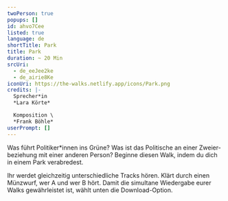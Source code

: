 ```yaml
---
twoPerson: true
popups: []
id: ahvo7Cee
listed: true
language: de
shortTitle: Park
title: Park
duration: ~ 20 Min
srcUri:
  - de_eeJee2ke
  - de_airie8Ke
iconUri: https://the-walks.netlify.app/icons/Park.png
credits: |-
  Sprecher*in
  *Lara Körte*

  Komposition \
  *Frank Böhle*
userPrompt: []
---
```

Was führt Politiker*innen ins Grüne? Was ist das Politische an einer Zweier-beziehung mit einer anderen Person? Beginne diesen Walk, indem du dich in einem Park verabredest.

Ihr werdet gleichzeitig unterschiedliche Tracks hören. Klärt durch einen Münzwurf, wer A und wer B hört. Damit die simultane Wiedergabe eurer Walks gewährleistet ist, wählt unten die Download-Option.
